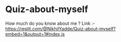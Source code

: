 # Quiz-about-myself

How much do you know about me ? 
  Link :-  https://replit.com/@NikhilYadde/Quiz-about-myself?embed=1&output=1#index.js
